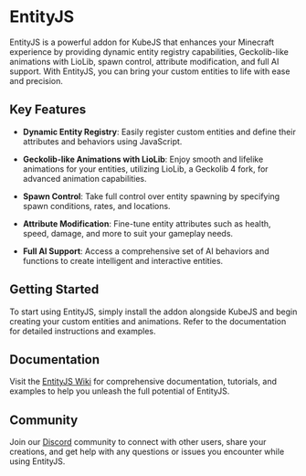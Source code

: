 # EntityJS

EntityJS is a powerful addon for KubeJS that enhances your Minecraft experience by providing dynamic entity registry
capabilities, Geckolib-like animations with LioLib, spawn control, attribute modification, and full AI support. With
EntityJS, you can bring your custom entities to life with ease and precision.

## Key Features

- **Dynamic Entity Registry**: Easily register custom entities and define their attributes and behaviors using
  JavaScript.

- **Geckolib-like Animations with LioLib**: Enjoy smooth and lifelike animations for your entities, utilizing LioLib, a
  Geckolib 4 fork, for advanced animation capabilities.

- **Spawn Control**: Take full control over entity spawning by specifying spawn conditions, rates, and locations.

- **Attribute Modification**: Fine-tune entity attributes such as health, speed, damage, and more to suit your gameplay
  needs.

- **Full AI Support**: Access a comprehensive set of AI behaviors and functions to create intelligent and interactive
  entities.

## Getting Started

To start using EntityJS, simply install the addon alongside KubeJS and begin creating your custom entities and
animations. Refer to the documentation for detailed instructions and examples.

## Documentation

Visit the [EntityJS Wiki](https://github.com/liopyu/EntityJS/wiki) for comprehensive documentation, tutorials, and
examples to help you unleash the full potential of EntityJS.

## Community

Join our [Discord](https://discord.gg/lat) community to connect with other users, share your creations, and get help
with any questions or issues you encounter while using EntityJS.
